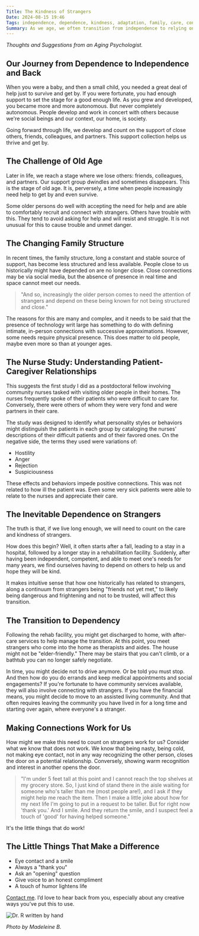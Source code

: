 ```yaml
---
Title: The Kindness of Strangers
Date: 2024-08-15 19:46
Tags: independence, dependence, kindness, adaptation, family, care, connections, vulnerability, autonomy, acceptance
Summary: As we age, we often transition from independence to relying on strangers for care. Embracing this change with kindness and openness can lead to positive interactions and a better quality of life in our later years.
---
```


_Thoughts and Suggestions from an Aging Psychologist._

## Our Journey from Dependence to Independence and Back

When you were a baby, and then a small child, you needed a great deal of help just to survive and get by. If you were fortunate, you had enough support to set the stage for a good enough life. As you grew and developed, you became more and more autonomous. But never completely autonomous. People develop and work in concert with others because we're social beings and our context, our home, is society.

Going forward through life, we develop and count on the support of close others, friends, colleagues, and partners. This support collection helps us thrive and get by.

## The Challenge of Old Age

Later in life, we reach a stage where we lose others: friends, colleagues, and partners. Our support group dwindles and sometimes disappears. This is the stage of old age. It is, perversely, a time when people increasingly need help to get by and even survive.

Some older persons do well with accepting the need for help and are able to comfortably recruit and connect with strangers. Others have trouble with this. They tend to avoid asking for help and will resist and struggle. It is not unusual for this to cause trouble and unmet danger.

## The Changing Family Structure

In recent times, the family structure, long a constant and stable source of support, has become less structured and less available. People close to us historically might have depended on are no longer close. Close connections may be via social media, but the absence of presence in real time and space cannot meet our needs.

> "And so, increasingly the older person comes to need the attention of strangers and depend on these being known for not being structured and close."

The reasons for this are many and complex, and it needs to be said that the presence of technology writ large has something to do with defining intimate, in-person connections with successive approximations. However, some needs require physical presence. This does matter to old people, maybe even more so than at younger ages.

## The Nurse Study: Understanding Patient-Caregiver Relationships

This suggests the first study I did as a postdoctoral fellow involving community nurses tasked with visiting older people in their homes. The nurses frequently spoke of their patients who were difficult to care for. Conversely, there were others of whom they were very fond and were partners in their care.

The study was designed to identify what personality styles or behaviors might distinguish the patients in each group by cataloging the nurses' descriptions of their difficult patients and of their favored ones. On the negative side, the terms they used were variations of:

- Hostility
- Anger
- Rejection
- Suspiciousness

These effects and behaviors impede positive connections. This was not related to how ill the patient was. Even some very sick patients were able to relate to the nurses and appreciate their care.

## The Inevitable Dependence on Strangers

The truth is that, if we live long enough, we will need to count on the care and kindness of strangers.

How does this begin? Well, it often starts after a fall, leading to a stay in a hospital, followed by a longer stay in a rehabilitation facility. Suddenly, after having been independent, competent, and able to meet one's needs for many years, we find ourselves having to depend on others to help us and hope they will be kind.

It makes intuitive sense that how one historically has related to strangers, along a continuum from strangers being "friends not yet met," to likely being dangerous and frightening and not to be trusted, will affect this transition.

## The Transition to Dependency

Following the rehab facility, you might get discharged to home, with after-care services to help manage the transition. At this point, you meet strangers who come into the home as therapists and aides. The house might not be "elder-friendly." There may be stairs that you can't climb, or a bathtub you can no longer safely negotiate.

In time, you might decide not to drive anymore. Or be told you must stop. And then how do you do errands and keep medical appointments and social engagements? If you're fortunate to have community services available, they will also involve connecting with strangers. If you have the financial means, you might decide to move to an assisted living community. And that often requires leaving the community you have lived in for a long time and starting over again, where everyone's a stranger.

## Making Connections Work for Us

How might we make this need to count on strangers work for us? Consider what we know that does not work. We know that being nasty, being cold, not making eye contact, not in any way recognizing the other person, closes the door on a potential relationship. Conversely, showing warm recognition and interest in another opens the door.

> "I'm under 5 feet tall at this point and I cannot reach the top shelves at my grocery store. So, I just kind of stand there in the aisle waiting for someone who's taller than me (most people are!), and I ask if they might help me reach the item. Then I make a little joke about how for my next life I'm going to put in a request to be taller. But for right now 'thank you.' And I smile. And they return the smile, and I suspect feel a touch of 'good' for having helped someone."

It's the little things that do work!

## The Little Things That Make a Difference

- Eye contact and a smile
- Always a "thank you"
- Ask an "opening" question
- Give voice to an honest compliment
- A touch of humor lightens life

[Contact me]({filename}/pages/contact.md). I’d love to hear back from you, especially about any creative ways you’ve put this to use.

![Dr. R written by hand]({static}/images/dr_r_sm.png)

_Photo by Madeleine B._
